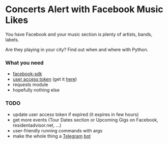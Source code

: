 # Concerts Alert with Facebook Music Likes

You have Facebook and your music section is plenty of artists, bands, labels.

Are they playing in your city? Find out when and where with Python.

### What you need
- [facebook-sdk](http://facebook-sdk.readthedocs.io/en/latest/)
- [user access token](https://developers.facebook.com/docs/facebook-login/access-tokens/) (get it [here](https://developers.facebook.com/tools/explorer/))
- requests module
- hopefully nothing else

### TODO
- update user access token if expired (it expires in few hours)
- get more events (Tour Dates section or Upcoming Gigs on Facebook, residentadvisor.net, ...)
- user-friendly running commands with args 
- make the whole thing a [Telegram](https://github.com/MatteoRomiti/MR_bot) [bot](https://github.com/alegaballo/Bobby_bot)